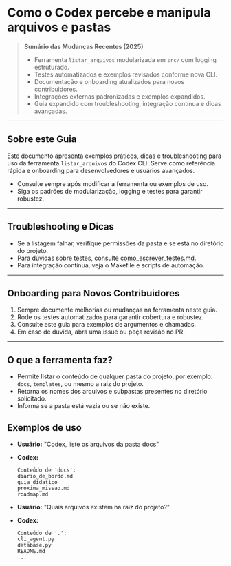 # Como o Codex percebe e manipula arquivos e pastas

> **Sumário das Mudanças Recentes (2025)**
> - Ferramenta `listar_arquivos` modularizada em `src/` com logging estruturado.
> - Testes automatizados e exemplos revisados conforme nova CLI.
> - Documentação e onboarding atualizados para novos contribuidores.
> - Integrações externas padronizadas e exemplos expandidos.
> - Guia expandido com troubleshooting, integração contínua e dicas avançadas.

---

## Sobre este Guia
Este documento apresenta exemplos práticos, dicas e troubleshooting para uso da ferramenta `listar_arquivos` do Codex CLI. Serve como referência rápida e onboarding para desenvolvedores e usuários avançados.

- Consulte sempre após modificar a ferramenta ou exemplos de uso.
- Siga os padrões de modularização, logging e testes para garantir robustez.

---

## Troubleshooting e Dicas
- Se a listagem falhar, verifique permissões da pasta e se está no diretório do projeto.
- Para dúvidas sobre testes, consulte [como_escrever_testes.md](como_escrever_testes.md).
- Para integração contínua, veja o Makefile e scripts de automação.

---

## Onboarding para Novos Contribuidores
1. Sempre documente melhorias ou mudanças na ferramenta neste guia.
2. Rode os testes automatizados para garantir cobertura e robustez.
3. Consulte este guia para exemplos de argumentos e chamadas.
4. Em caso de dúvida, abra uma issue ou peça revisão no PR.

---

## O que a ferramenta faz?
- Permite listar o conteúdo de qualquer pasta do projeto, por exemplo: `docs`, `templates`, ou mesmo a raiz do projeto.
- Retorna os nomes dos arquivos e subpastas presentes no diretório solicitado.
- Informa se a pasta está vazia ou se não existe.

## Exemplos de uso
- **Usuário:** "Codex, liste os arquivos da pasta docs"
- **Codex:**
  ```
  Conteúdo de 'docs':
  diario_de_bordo.md
  guia_didatico
  proxima_missao.md
  roadmap.md
  ```

- **Usuário:** "Quais arquivos existem na raiz do projeto?"
- **Codex:**
  ```
  Conteúdo de '.':
  cli_agent.py
  database.py
  README.md
  ...
  ```
